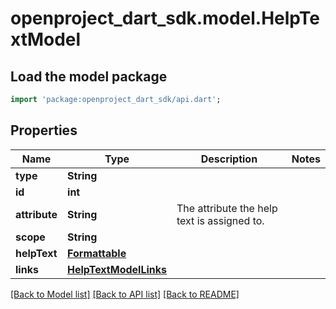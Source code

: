 # openproject_dart_sdk.model.HelpTextModel

## Load the model package
```dart
import 'package:openproject_dart_sdk/api.dart';
```

## Properties
Name | Type | Description | Notes
------------ | ------------- | ------------- | -------------
**type** | **String** |  | 
**id** | **int** |  | 
**attribute** | **String** | The attribute the help text is assigned to. | 
**scope** | **String** |  | 
**helpText** | [**Formattable**](Formattable.md) |  | 
**links** | [**HelpTextModelLinks**](HelpTextModelLinks.md) |  | 

[[Back to Model list]](../README.md#documentation-for-models) [[Back to API list]](../README.md#documentation-for-api-endpoints) [[Back to README]](../README.md)


